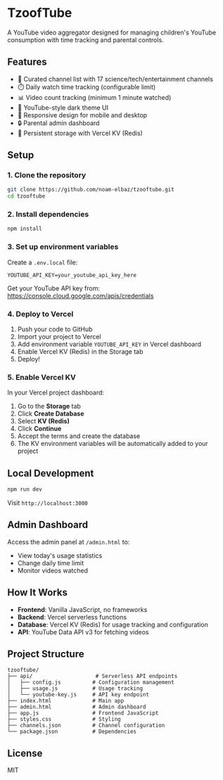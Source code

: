 # TzoofTube

A YouTube video aggregator designed for managing children's YouTube consumption with time tracking and parental controls.

## Features

- 🎥 Curated channel list with 17 science/tech/entertainment channels
- ⏱️ Daily watch time tracking (configurable limit)
- 📊 Video count tracking (minimum 1 minute watched)
- 🎨 YouTube-style dark theme UI
- 📱 Responsive design for mobile and desktop
- 🔒 Parental admin dashboard
- 💾 Persistent storage with Vercel KV (Redis)

## Setup

### 1. Clone the repository

```bash
git clone https://github.com/noam-elbaz/tzooftube.git
cd tzooftube
```

### 2. Install dependencies

```bash
npm install
```

### 3. Set up environment variables

Create a `.env.local` file:

```env
YOUTUBE_API_KEY=your_youtube_api_key_here
```

Get your YouTube API key from: https://console.cloud.google.com/apis/credentials

### 4. Deploy to Vercel

1. Push your code to GitHub
2. Import your project to Vercel
3. Add environment variable `YOUTUBE_API_KEY` in Vercel dashboard
4. Enable Vercel KV (Redis) in the Storage tab
5. Deploy!

### 5. Enable Vercel KV

In your Vercel project dashboard:
1. Go to the **Storage** tab
2. Click **Create Database**
3. Select **KV (Redis)**
4. Click **Continue**
5. Accept the terms and create the database
6. The KV environment variables will be automatically added to your project

## Local Development

```bash
npm run dev
```

Visit `http://localhost:3000`

## Admin Dashboard

Access the admin panel at `/admin.html` to:
- View today's usage statistics
- Change daily time limit
- Monitor videos watched

## How It Works

- **Frontend**: Vanilla JavaScript, no frameworks
- **Backend**: Vercel serverless functions
- **Database**: Vercel KV (Redis) for usage tracking and configuration
- **API**: YouTube Data API v3 for fetching videos

## Project Structure

```
tzooftube/
├── api/                    # Serverless API endpoints
│   ├── config.js          # Configuration management
│   ├── usage.js           # Usage tracking
│   └── youtube-key.js     # API key endpoint
├── index.html             # Main app
├── admin.html             # Admin dashboard
├── app.js                 # Frontend JavaScript
├── styles.css             # Styling
├── channels.json          # Channel configuration
└── package.json           # Dependencies
```

## License

MIT
